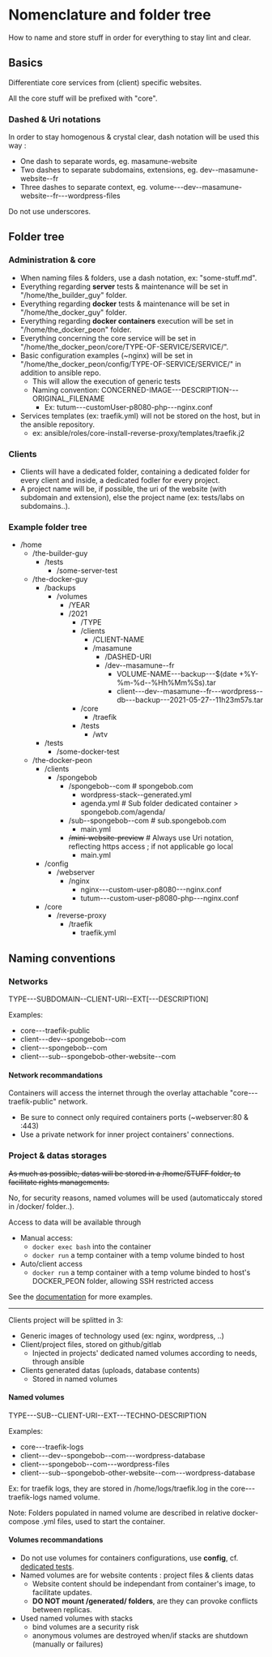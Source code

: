 # Nomenclature and folder tree

How to name and store stuff in order for everything to stay lint and clear.

## Basics

Differentiate core services from (client) specific websites.

All the core stuff will be prefixed with "core".

### Dashed & Uri notations

In order to stay homogenous & crystal clear, dash notation will be used this way :

- One dash to separate words, eg. masamune-website
- Two dashes to separate subdomains, extensions, eg. dev--masamune-website--fr
- Three dashes to separate context, eg. volume---dev--masamune-website--fr---wordpress-files

Do not use underscores.

## Folder tree

### Administration & core

- When naming files & folders, use a dash notation, ex: "some-stuff.md".
- Everything regarding **server** tests & maintenance will be set in "/home/the_builder_guy" folder.
- Everything regarding **docker** tests & maintenance will be set in "/home/the_docker_guy" folder.
- Everything regarding **docker containers** execution will be set in "/home/the_docker_peon" folder.
- Everything concerning the core service will be set in "/home/the_docker_peon/core/TYPE-OF-SERVICE/SERVICE/".
- Basic configuration examples (~nginx) will be set in "/home/the_docker_peon/config/TYPE-OF-SERVICE/SERVICE/" in addition to ansible repo.
  - This will allow the execution of generic tests
  - Naming convention: CONCERNED-IMAGE---DESCRIPTION---ORIGINAL_FILENAME
    - Ex: tutum---customUser-p8080-php---nginx.conf
- Services templates (ex: traefik.yml) will not be stored on the host, but in the ansible repository.
  - ex: ansible/roles/core-install-reverse-proxy/templates/traefik.j2

### Clients

- Clients will have a dedicated folder, containing a dedicated folder for every client and inside, a dedicated fodler for every project.
- A project name will be, if possible, the uri of the website (with subdomain and extension), else the project name (ex: tests/labs on subdomains..).

### Example folder tree

- /home
  - /the-builder-guy
    - /tests
      - /some-server-test
  - /the-docker-guy
    - /backups
      - /volumes
        - /YEAR
        - /2021
          - /TYPE
          - /clients
            - /CLIENT-NAME
            - /masamune
              - /DASHED-URI
              - /dev--masamune--fr
                - VOLUME-NAME---backup---$(date +%Y-%m-%d--%Hh%Mm%Ss).tar
                - client---dev--masamune--fr---wordpress--db---backup---2021-05-27--11h23m57s.tar
          - /core
            - /traefik
          - /tests
            - /wtv
    - /tests
      - /some-docker-test
  - /the-docker-peon
    - /clients
      - /spongebob
        - /spongebob--com                     # spongebob.com
          - wordpress-stack--generated.yml
          - agenda.yml                        # Sub folder dedicated container > spongebob.com/agenda/
        - /sub--spongebob--com                # sub.spongebob.com
          - main.yml
        - ~~/mini-website-preview~~           # Always use Uri notation, reflecting https access ; if not applicable go local
          - main.yml
    - /config
      - /webserver
        - /nginx
          - nginx---custom-user-p8080---nginx.conf
          - tutum---custom-user-p8080-php---nginx.conf
    - /core
      - /reverse-proxy
        - /traefik
          - traefik.yml

## Naming conventions

### Networks

TYPE---SUBDOMAIN--CLIENT-URI--EXT[---DESCRIPTION]

Examples:

- core---traefik-public
- client---dev--spongebob--com
- client---spongebob--com
- client---sub--spongebob-other-website--com

#### Network recommandations

Containers will access the internet through the overlay attachable "core---traefik-public" network.

- Be sure to connect only required containers ports (~webserver:80 & :443)
- Use a private network for inner project containers' connections.

### Project & datas storages

~~As much as possible, datas will be stored in a /home/STUFF folder, to facilitate rights managements.~~

No, for security reasons, named volumes will be used (automaticcaly stored in /docker/ folder..).

Access to data will be available through

- Manual access:
  - `docker exec bash` into the container
  - `docker run` a temp container with a temp volume binded to host
- Auto/client access
  - `docker run` a temp container with a temp volume binded to host's DOCKER_PEON folder, allowing SSH restricted access

See the [documentation](./main-and-logs-commands.md) for more examples.

---

Clients project will be splitted in 3:

- Generic images of technology used (ex: nginx, wordpress, ..)
- Client/project files, stored on github/gitlab
  - Injected in projects' dedicated named volumes according to needs, through ansible
- Clients generated datas (uploads, database contents)
  - Stored in named volumes

#### Named volumes

TYPE---SUB--CLIENT-URI--EXT---TECHNO-DESCRIPTION

Examples:

- core---traefik-logs
- client---dev--spongebob--com---wordpress-database
- client---spongebob--com---wordpress-files
- client---sub--spongebob-other-website--com---wordpress-database

Ex: for traefik logs, they are stored in /home/logs/traefik.log in the core---traefik-logs named volume.

Note: Folders populated in named volume are described in relative docker-compose .yml files, used to start the container.

#### Volumes recommandations

- Do not use volumes for containers configurations, use **config**, cf. [dedicated tests](https://github.com/youpiwaza/server-related-tutorials/blob/master/01-docker/04-my-tests/09-traefik-curated/11-prod-hello-curated/08-hello-stack-curated-comments/README-use-docker-config.md).
- Named volumes are for website contents : project files & clients datas
  - Website content should be independant from container's image, to facilitate updates.
  - **DO NOT mount /generated/ folders**, are they can provoke conflicts between replicas.
- Used named volumes with stacks
  - bind volumes are a security risk
  - anonymous volumes are destroyed when/if stacks are shutdown (manually or failures)
